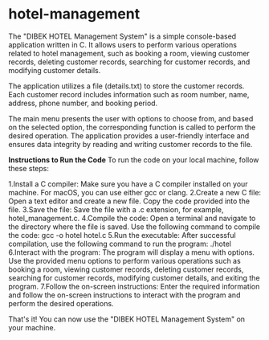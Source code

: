 # hotel-management
The "DIBEK HOTEL Management System" is a simple console-based application written in C. It allows users to perform various operations related to hotel management, such as booking a room, viewing customer records, deleting customer records, searching for customer records, and modifying customer details.

The application utilizes a file (details.txt) to store the customer records. Each customer record includes information such as room number, name, address, phone number, and booking period.

The main menu presents the user with options to choose from, and based on the selected option, the corresponding function is called to perform the desired operation. The application provides a user-friendly interface and ensures data integrity by reading and writing customer records to the file.

**Instructions to Run the Code**
To run the code on your local machine, follow these steps:

1.Install a C compiler: Make sure you have a C compiler installed on your machine. For macOS, you can use either gcc or clang.
2.Create a new C file: Open a text editor and create a new file. Copy the code provided into the file.
3.Save the file: Save the file with a .c extension, for example, hotel_management.c.
4.Compile the code: Open a terminal and navigate to the directory where the file is saved. Use the following command to compile the code:  gcc -o hotel hotel.c
5.Run the executable: After successful compilation, use the following command to run the program:  ./hotel
6.Interact with the program: The program will display a menu with options. Use the provided menu options to perform various operations such as booking a room, viewing customer records, deleting customer records, searching for customer records, modifying customer details, and exiting the program.
7.Follow the on-screen instructions: Enter the required information and follow the on-screen instructions to interact with the program and perform the desired operations.


That's it! You can now use the "DIBEK HOTEL Management System" on your machine.
